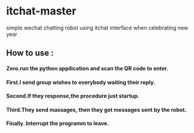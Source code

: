 # itchat-master
simple wechat chatting robot using itchat interface when celebrating new year

## How to use :
#### Zero.run the python appilication and scan the QR code to enter.
#### First.I send group wishes to everybody waiting their reply.
#### Second.If they response,the procedure just startup.
#### Third.They send massages, then they got messages sent by the robot.
#### Finally. Interrupt the programm to leave.
